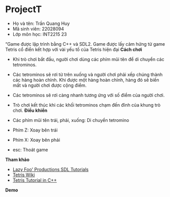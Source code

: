 # ProjectT

- Họ và tên: Trần Quang Huy
- Mã sinh viên: 22028094
- Lớp môn học: INT2215 23

“Game được lập trình bằng C++ và SDL2. Game được lấy cảm hứng từ game Tetris cổ điển kết hợp với vài yếu tố của Tetris hiện đại 
**Cách chơi**
- Khi trò chơi bắt đầu, người chơi dùng các phím mũi tên để di chuyển các tetrominos.
- Các tetrominos sẽ rơi từ trên xuống và người chơi phải xếp chúng thành các hàng hoàn chỉnh. Khi được một hàng hoàn chỉnh, hàng đó sẽ biến mất và người chơi được cộng điểm.
- Các tetrominos sẽ rơi càng nhanh tương ứng với số điểm của người chơi.
- Trò chơi kết thúc khi các khối tetrominos chạm đến đỉnh của khung trò chơi.
**Điều khiển**

- Các phím mũi tên trái, phải, xuống: Di chuyển tetromino
- Phím Z: Xoay bên trái
- Phím X: Xoay bên phải
- esc: Thoát game

**Tham khảo**

- [Lazy Foo' Productions SDL Tutorials](https://lazyfoo.net/tutorials/SDL/) 
- [Tetris Wiki](https://tetris.fandom.com/wiki/Tetris_Wiki)
- [Tetris Tutorial in C++](https://javilop.com/gamedev/tetris-tutorial-in-c-platform-independent-focused-in-game-logic-for-beginners/)

**Demo**





